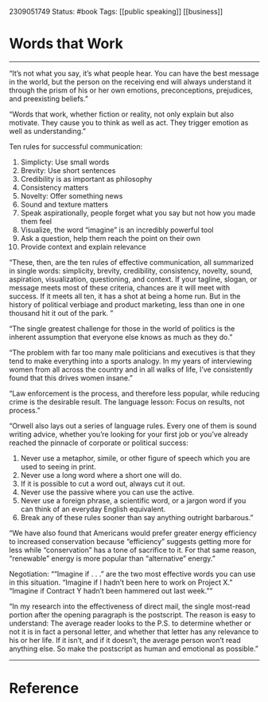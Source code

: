 2309051749
	Status: #book 
		Tags:  [[public speaking]] [[business]]

# Words that Work

---

“It’s not what you say, it’s what people hear. You can have the best message in the world, but the person on the receiving end will always understand it through the prism of his or her own emotions, preconceptions, prejudices, and preexisting beliefs.”

“Words that work, whether fiction or reality, not only explain but also motivate. They cause you to think as well as act. They trigger emotion as well as understanding.”

Ten rules for successful communication:

1. Simplicty: Use small words
2. Brevity: Use short sentences
3. Credibility is as important as philosophy
4. Consistency matters
5. Novelty: Offer something news
6. Sound and texture matters
7. Speak aspirationally, people forget what you say but not how you made them feel
8. Visualize, the word “imagine” is an incredibly powerful tool
9. Ask a question, help them reach the point on their own
10. Provide context and explain relevance

“These, then, are the ten rules of effective communication, all summarized in single words: simplicity, brevity, credibility, consistency, novelty, sound, aspiration, visualization, questioning, and context. If your tagline, slogan, or message meets most of these criteria, chances are it will meet with success. If it meets all ten, it has a shot at being a home run. But in the history of political verbiage and product marketing, less than one in one thousand hit it out of the park. ”

“The single greatest challenge for those in the world of politics is the inherent assumption that everyone else knows as much as they do.”

“The problem with far too many male politicians and executives is that they tend to make everything into a sports analogy. In my years of interviewing women from all across the country and in all walks of life, I’ve consistently found that this drives women insane.”

“Law enforcement is the process, and therefore less popular, while reducing crime is the desirable result. The language lesson: Focus on results, not process.”

“Orwell also lays out a series of language rules. Every one of them is sound writing advice, whether you’re looking for your first job or you’ve already reached the pinnacle of corporate or political success:

1. Never use a metaphor, simile, or other figure of speech which you are used to seeing in print.
2. Never use a long word where a short one will do.
3. If it is possible to cut a word out, always cut it out.
4. Never use the passive where you can use the active.
5. Never use a foreign phrase, a scientific word, or a jargon word if you can think of an everyday English equivalent.
6. Break any of these rules sooner than say anything outright barbarous.”

“We have also found that Americans would prefer greater energy efficiency to increased conservation because “efficiency” suggests getting more for less while “conservation” has a tone of sacrifice to it. For that same reason, “renewable” energy is more popular than “alternative” energy.”

Negotiation: ““Imagine if . . .” are the two most effective words you can use in this situation. “Imagine if I hadn’t been here to work on Project X.” “Imagine if Contract Y hadn’t been hammered out last week.””

“In my research into the effectiveness of direct mail, the single most-read portion after the opening paragraph is the postscript. The reason is easy to understand: The average reader looks to the P.S. to determine whether or not it is in fact a personal letter, and whether that letter has any relevance to his or her life. If it isn’t, and if it doesn’t, the average person won’t read anything else. So make the postscript as human and emotional as possible.”

---
# Reference